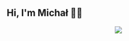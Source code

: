 ## Hi, I'm Michał 🙋‍♂️
<p align="center">
  <img  src="https://github-profile-trophy.vercel.app/?username=auto200&title=Commit,Repositories,PullRequest&theme=onedark)"/>
</p>
